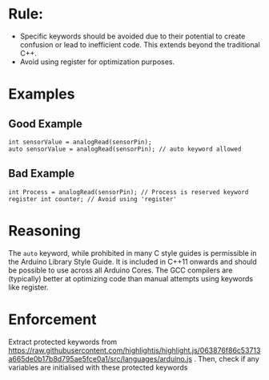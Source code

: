 # Rule:
- Specific keywords should be avoided due to their potential to create confusion or lead to inefficient code. This extends beyond the traditional C++.
- Avoid using register for optimization purposes.

# Examples
## Good Example
```
int sensorValue = analogRead(sensorPin);
auto sensorValue = analogRead(sensorPin); // auto keyword allowed
```

## Bad Example
```
int Process = analogRead(sensorPin); // Process is reserved keyword
register int counter; // Avoid using 'register'
```

# Reasoning
The `auto` keyword, while prohibited in many C style guides is permissible in the Arduino Library Style Guide. It is included in C++11 onwards and should be possible to use across all Arduino Cores. The GCC compilers are (typically) better at optimizing code than manual attempts using keywords like register.

# Enforcement
Extract protected keywords from https://raw.githubusercontent.com/highlightjs/highlight.js/063876f86c53713a665de0b17b8d795ae5fce0a1/src/languages/arduino.js . Then, check if any variables are initialised with these protected keywords